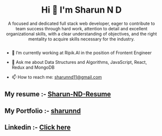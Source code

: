 <html>
<h1 align="center"> Hi 👋 I'm Sharun N D</h1>

<p align="center">A focused and dedicated full stack web developer, eager to contribute to team success through hard work, attention to detail and excellent organizational skills, with a clear understanding of objectives, and the right mentality to acquire skills necessary for the industry.</p>

<p align="center">
  <img alt="" src="https://user-images.githubusercontent.com/119393327/234069142-8c484f39-b017-4c96-aee2-98f740581c01.gif">
</p>


- 🔭 I’m currently working at Ripik.AI in the position of Frontent Engineer

- 💬 Ask me about Data Structures and Algorithms, JavaScript, React, Redux and MongoDB

- 📫 How to reach me: sharunnd11@gmail.com

## My resume :- [Sharun-ND-Resume](https://drive.google.com/file/d/186-jrDQGmG8MTNWV1qRmwsoI8k0Iyv78/view?usp=sharing)
## My Portfolio :- [sharunnd](https://sharunnd.github.io/)
## Linkedin :- [Click here](https://www.linkedin.com/in/sharun-n-d-8351191b3/)
  
<p align="center">
    <img alt="" src="https://github-readme-streak-stats.herokuapp.com?user=sharunnd">
</p>
</html>
<!--
**sharunnd/sharunnd** is a ✨ _special_ ✨ repository because its `README.md` (this file) appears on your GitHub profile.

Here are some ideas to get you started:


- 🌱 I’m currently learning ...
- 👯 I’m looking to collaborate on ...

- 😄 Pronouns: ...
- ⚡ Fun fact: ...
-->

